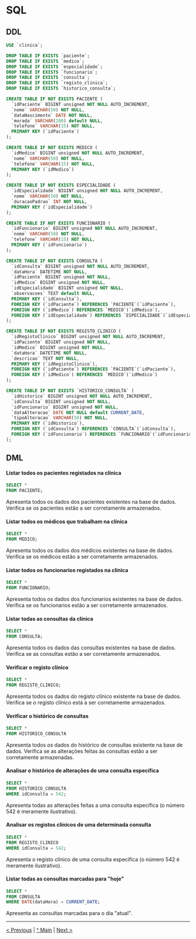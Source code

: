 # SQL

## DDL

```sql
USE `clinica`;

DROP TABLE IF EXISTS `paciente`;
DROP TABLE IF EXISTS `medico`;
DROP TABLE IF EXISTS `especialidade`;
DROP TABLE IF EXISTS `funcionario`;
DROP TABLE IF EXISTS `consulta`;
DROP TABLE IF EXISTS `registo_clinica`;
DROP TABLE IF EXISTS `historico_consulta`;

CREATE TABLE IF NOT EXISTS PACIENTE (
  `idPaciente` BIGINT unsigned NOT NULL AUTO_INCREMENT,
  `nome` VARCHAR(50) NOT NULL,
  `dataNascimento` DATE NOT NULL,
  `morada` VARCHAR(200) default NULL,
  `telefone` VARCHAR(15) NOT NULL,
  PRIMARY KEY (`idPaciente`)
);

CREATE TABLE IF NOT EXISTS MEDICO (
  `idMedico` BIGINT unsigned NOT NULL AUTO_INCREMENT,
  `nome` VARCHAR(50) NOT NULL,
  `telefone` VARCHAR(15) NOT NULL,
  PRIMARY KEY (`idMedico`)
);

CREATE TABLE IF NOT EXISTS ESPECIALIDADE (
  `idEspecialidade` BIGINT unsigned NOT NULL AUTO_INCREMENT,
  `nome` VARCHAR(50) NOT NULL,
  `duracaoPadrao` INT NOT NULL,
  PRIMARY KEY (`idEspecialidade`)
);

CREATE TABLE IF NOT EXISTS FUNCIONARIO (
  `idFuncionario` BIGINT unsigned NOT NULL AUTO_INCREMENT,
  `nome` VARCHAR(50) NOT NULL,
  `telefone` VARCHAR(15) NOT NULL,
  PRIMARY KEY (`idFuncionario`)
);

CREATE TABLE IF NOT EXISTS CONSULTA (
  `idConsulta` BIGINT unsigned NOT NULL AUTO_INCREMENT,
  `dataHora` DATETIME NOT NULL,
  `idPaciente` BIGINT unsigned NOT NULL,
  `idMedico` BIGINT unsigned NOT NULL,
  `idEspecialidade` BIGINT unsigned NOT NULL,
  `observacoes` TEXT default NULL,
  PRIMARY KEY (`idConsulta`),
  FOREIGN KEY (`idPaciente`) REFERENCES `PACIENTE`(`idPaciente`),
  FOREIGN KEY (`idMedico`) REFERENCES `MEDICO`(`idMedico`),
  FOREIGN KEY (`idEspecialidade`) REFERENCES `ESPECIALIDADE`(`idEspecialidade`)
);

CREATE TABLE IF NOT EXISTS REGISTO_CLINICO (
  `idRegistoClinico` BIGINT unsigned NOT NULL AUTO_INCREMENT,
  `idPaciente` BIGINT unsigned NOT NULL,
  `idMedico` BIGINT unsigned NOT NULL,
  `dataHora` DATETIME NOT NULL,
  `descricao` TEXT NOT NULL,
  PRIMARY KEY (`idRegistoClinico`),
  FOREIGN KEY (`idPaciente`) REFERENCES `PACIENTE`(`idPaciente`),
  FOREIGN KEY (`idMedico`) REFERENCES `MEDICO`(`idMedico`)
);

CREATE TABLE IF NOT EXISTS `HISTORICO_CONSULTA` (
  `idHistorico` BIGINT unsigned NOT NULL AUTO_INCREMENT,
  `idConsulta` BIGINT unsigned NOT NULL,
  `idFuncionario` BIGINT unsigned NOT NULL,
  `dataAlteracao` DATE NOT NULL default CURRENT_DATE,
  `tipoAlteracao` VARCHAR(50) NOT NULL,
  PRIMARY KEY (`idHistorico`),
  FOREIGN KEY (`idConsulta`) REFERENCES `CONSULTA`(`idConsulta`),
  FOREIGN KEY (`idFuncionario`) REFERENCES `FUNCIONARIO`(`idFuncionario`)
);
```

## DML
#### Listar todos os pacientes registados na clínica

```sql
SELECT *
FROM PACIENTE;
```

Apresenta todos os dados dos pacientes existentes na base de dados. Verifica se os pacientes estão a ser corretamente armazenados.

#### Listar todos os médicos que trabalham na clínica

```sql
SELECT *
FROM MEDICO;
```

Apresenta todos os dados dos médicos existentes na base de dados. Verifica se os médicos estão a ser corretamente armazenados.

#### Listar todos os funcionarios registados na clínica

```sql
SELECT *
FROM FUNCIONARIO;
```

Apresenta todos os dados dos funcionarios existentes na base de dados. Verifica se os funcionarios estão a ser corretamente armazenados.

#### Listar todas as consultas da clínica

```sql
SELECT *
FROM CONSULTA;
```

Apresenta todos os dados das consultas existentes na base de dados. Verifica se as consultas estão a ser corretamente armazenados.

#### Verificar o registo clínico

```sql
SELECT *
FROM REGISTO_CLINICO;
```

Apresenta todos os dados do registo clínico existente na base de dados. Verifica se o registo clínico está a ser corretamente armazenados.

#### Verificar o histórico de consultas

```sql
SELECT *
FROM HISTORICO_CONSULTA
```

Apresenta todos os dados do histórico de consultas existente na base de dados. Verifica se as alterações feitas às consultas estão a ser corretamente armazenadas.

#### Analisar o histórico de alterações de uma consulta específica

```sql
SELECT *
FROM HISTORICO_CONSULTA
WHERE idConsulta = 542;
```

Apresenta todas as alterações feitas a uma consulta específica (o número 542 é meramente ilustrativo).

#### Analisar os registos clínicos de uma determinada consulta

```sql
SELECT * 
FROM REGISTO_CLINICO 
WHERE idConsulta = 542;
```

Apresenta o registo clínico de uma consulta específica (o número 542 é meramente ilustrativo).

####  Listar todas as consultas marcadas para "hoje"

```sql
SELECT *
FROM CONSULTA
WHERE DATE(dataHora) = CURRENT_DATE;
```

Apresenta as consultas marcadas para o dia "atual".

---
[< Previous](rpf04.md) | [^ Main](/../../) | [Next >](rpf06.md)
